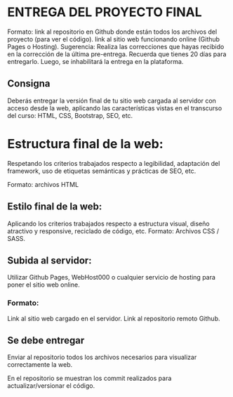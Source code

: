 # ENTREGA DEL PROYECTO FINAL
Formato:
link al repositorio en Github donde están todos los archivos del proyecto (para ver el código).
link al sitio web funcionando online (Github Pages o Hosting).
Sugerencia: Realiza las correcciones que hayas recibido en la corrección de la última pre-entrega.
Recuerda que tienes 20 días para entregarlo. Luego, se inhabilitará la entrega en la plataforma.


  
## Consigna
Deberás entregar la versión final de tu sitio web cargada al servidor con acceso desde la web, aplicando las características vistas en el transcurso del curso:
HTML, CSS, Bootstrap, SEO, etc.

  


# Estructura final de la web:
Respetando los criterios trabajados respecto a legibilidad, adaptación del framework, uso de etiquetas semánticas y prácticas de SEO, etc.


  Formato: archivos HTML

## Estilo final de la web: 
  Aplicando los criterios trabajados respecto a estructura visual, diseño atractivo y responsive, reciclado de código, etc.
Formato: Archivos CSS / SASS.


## Subida al servidor: 
 Utilizar Github Pages, WebHost000 o cualquier servicio de hosting para poner el sitio web online.

### Formato: 
Link al sitio web cargado en el servidor. Link al repositorio remoto Github.




## Se debe entregar

Enviar al repositorio todos los archivos necesarios para visualizar correctamente la web.

En el repositorio se muestran los commit realizados para actualizar/versionar el código.

